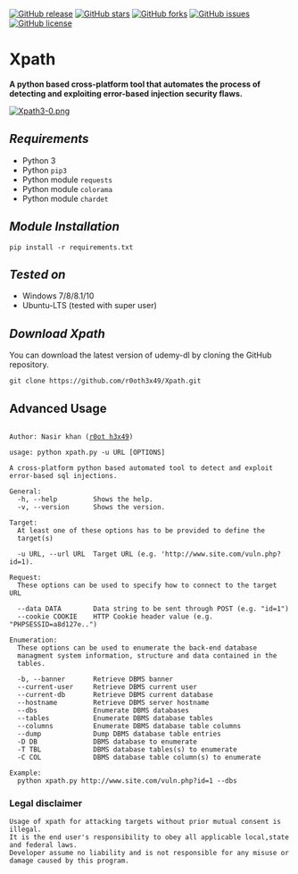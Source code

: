 [![GitHub release](https://img.shields.io/badge/release-v3.0-brightgreen?style=flat-square)](https://github.com/r0oth3x49/Xpath/releases/tag/v3.0)
[![GitHub stars](https://img.shields.io/github/stars/r0oth3x49/Xpath.svg?style=flat-square)](https://github.com/r0oth3x49/Xpath/stargazers)
[![GitHub forks](https://img.shields.io/github/forks/r0oth3x49/Xpath.svg?style=flat-square)](https://github.com/r0oth3x49/Xpath/network)
[![GitHub issues](https://img.shields.io/github/issues/r0oth3x49/Xpath.svg?style=flat-square)](https://github.com/r0oth3x49/Xpath/issues)
[![GitHub license](https://img.shields.io/github/license/r0oth3x49/Xpath.svg?style=flat-square)](https://github.com/r0oth3x49/Xpath/blob/master/LICENSE)

# Xpath
**A python based cross-platform tool that automates the process of detecting and exploiting error-based injection security flaws.**

[![Xpath3-0.png](https://i.postimg.cc/x1YTx1bc/Xpath3-0.png)](https://postimg.cc/F7W41mp4)


## ***Requirements***

- Python 3
- Python `pip3`
- Python module `requests`
- Python module `colorama`
- Python module `chardet`

## ***Module Installation***

    pip install -r requirements.txt

## ***Tested on***

- Windows 7/8/8.1/10
- Ubuntu-LTS (tested with super user)

## ***Download Xpath***

You can download the latest version of udemy-dl by cloning the GitHub repository.

    git clone https://github.com/r0oth3x49/Xpath.git

## **Advanced Usage**

<pre><code>
Author: Nasir khan (<a href="http://r0oth3x49.herokuapp.com/">r0ot h3x49</a>)

usage: python xpath.py -u URL [OPTIONS]

A cross-platform python based automated tool to detect and exploit error-based sql injections.

General:
  -h, --help         Shows the help.
  -v, --version      Shows the version.

Target:
  At least one of these options has to be provided to define the
  target(s)

  -u URL, --url URL  Target URL (e.g. 'http://www.site.com/vuln.php?id=1).

Request:
  These options can be used to specify how to connect to the target URL

  --data DATA        Data string to be sent through POST (e.g. "id=1")
  --cookie COOKIE    HTTP Cookie header value (e.g. "PHPSESSID=a8d127e..")

Enumeration:
  These options can be used to enumerate the back-end database
  managment system information, structure and data contained in the
  tables.

  -b, --banner       Retrieve DBMS banner
  --current-user     Retrieve DBMS current user
  --current-db       Retrieve DBMS current database
  --hostname         Retrieve DBMS server hostname
  --dbs              Enumerate DBMS databases
  --tables           Enumerate DBMS database tables
  --columns          Enumerate DBMS database table columns
  --dump             Dump DBMS database table entries
  -D DB              DBMS database to enumerate
  -T TBL             DBMS database tables(s) to enumerate
  -C COL             DBMS database table column(s) to enumerate

Example:
  python xpath.py http://www.site.com/vuln.php?id=1 --dbs
</code></pre>


### Legal disclaimer

    Usage of xpath for attacking targets without prior mutual consent is illegal.
    It is the end user's responsibility to obey all applicable local,state and federal laws. 
    Developer assume no liability and is not responsible for any misuse or damage caused by this program.
